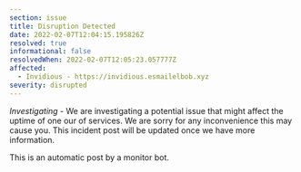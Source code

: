```yaml
---
section: issue
title: Disruption Detected
date: 2022-02-07T12:04:15.195826Z
resolved: true
informational: false
resolvedWhen: 2022-02-07T12:05:23.057777Z
affected:
  - Invidious - https://invidious.esmailelbob.xyz
severity: disrupted
---
```

*Investigating* - We are investigating a potential issue that might affect the uptime of one our of services. We are sorry for any inconvenience this may cause you. This incident post will be updated once we have more information.

This is an automatic post by a monitor bot.
        